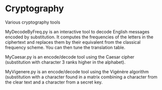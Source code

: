 # Cryptography
Various cryptography tools

MyDecodeByFreq.py is an interactive tool to decode English messages encoded by substitution. It computes the frequencies of the letters in the ciphertext and replaces them by their equivalent from the classical frequency scheme. You can then tune the translation table.

MyCaesar.py is an encode/decode tool using the Caesar cipher (substitution with character 3 ranks higher in the alphabet).

MyVigenere.py is an encode/decode tool using the Vigénère algorithm (substitution with a character found in a matrix combining a character from the clear text and a character from a secret key.
